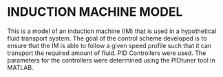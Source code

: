# INDUCTION MACHINE MODEL
This is a model of an induction machine (IM) that is used in a hypothetical fluid transport system.
The goal of the control scheme developed is to ensure that the IM is able to follow a given speed profile such that it can transport the required amount of fluid.
PID Controllers were used. 
The parameters for the controllers were determined using the PIDtuner tool in MATLAB.
